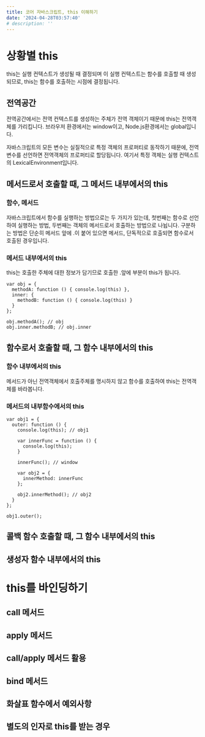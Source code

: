 ```yaml
---
title: 코어 자바스크립트, this 이해하기
date: '2024-04-28T03:57:40'
# description: ''
---
```


# 상황별 this

this는 실행 컨텍스트가 생성될 때 결정되며 이 실행 컨텍스트는 함수를 호출할 때 생성되므로, this는 함수를 호출하는 시점에 결정됩니다.

## 전역공간

전역공간에서는 전역 컨텍스트를 생성하는 주체가 전역 객체이기 때문에 this는 전역객체를 가리킵니다.
브라우저 환경에서는 window이고, Node.js환경에서는 global입니다.

자바스크립트의 모든 변수는 실질적으로 특정 객체의 프로퍼티로 동작하기 때문에, 전역변수를 선언하면 전역객체의 프로퍼티로 할당됩니다. 여기서 특정 객체는 실행 컨텍스트의 LexicalEnvironment입니다.

## 메서드로서 호출할 때, 그 메서드 내부에서의 this

### 함수, 메서드

자바스크립트에서 함수를 실행하는 방법으로는 두 가지가 있는데, 첫번째는 함수로 선언하여 실행하는 방법, 두번째는 객체의 메서드로서 호출하는 방법으로 나뉩니다.
구분하는 방법은 단순히 메서드 앞에 .이 붙어 있으면 메서드, 단독적으로 호출되면 함수로서 호출된 경우입니다.

### 메서드 내부에서의 this

this는 호출한 주체에 대한 정보가 담기므로 호출한 .앞에 부분이 this가 됩니다.

```
var obj = {
  methodA: function () { console.log(this) },
  inner: {
    methodB: function () { console.log(this) }
  }
};

obj.methodA(); // obj
obj.inner.methodB; // obj.inner

```

## 함수로서 호출할 때, 그 함수 내부에서의 this

### 함수 내부에서의 this

메서드가 아닌 전역객체에서 호출주체를 명시하지 않고 함수를 호출하여 this는 전역객체를 바라봅니다.

### 메서드의 내부함수에서의 this

```
var obj1 = {
  outer: function () {
    console.log(this); // obj1

    var innerFunc = function () {
      console.log(this);
    }

    innerFunc(); // window

    var obj2 = {
      innerMethod: innerFunc
    };

    obj2.innerMethod(); // obj2
  }
};

obj1.outer();
```

## 콜백 함수 호출할 때, 그 함수 내부에서의 this

## 생성자 함수 내부에서의 this

# this를 바인딩하기

## call 메서드

## apply 메서드

## call/apply 메서드 활용

## bind 메서드

## 화살표 함수에서 예외사항

## 별도의 인자로 this를 받는 경우
